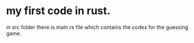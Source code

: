 # my first code in rust. 
in src folder there is main.rs file which contains the codes for the guessing game.
